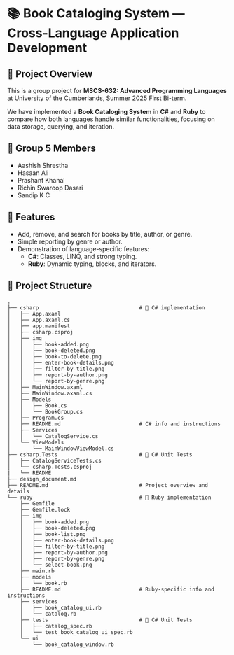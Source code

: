 # 📚 Book Cataloging System — Cross-Language Application Development

## 📖 Project Overview

This is a group project for **MSCS-632: Advanced Programming Languages** at University of the Cumberlands, Summer 2025 First Bi-term.

We have implemented a **Book Cataloging System** in **C#** and **Ruby** to compare how both languages handle similar functionalities, focusing on data storage, querying, and iteration.

## 👥 Group 5 Members

- Aashish Shrestha
- Hasaan Ali
- Prashant Khanal
- Richin Swaroop Dasari
- Sandip K C

## 📝 Features

- Add, remove, and search for books by title, author, or genre.
- Simple reporting by genre or author.
- Demonstration of language-specific features:
  - **C#**: Classes, LINQ, and strong typing.
  - **Ruby**: Dynamic typing, blocks, and iterators.

## 📂 Project Structure

```
.
├── csharp                                # 📌 C# implementation
│   ├── App.axaml
│   ├── App.axaml.cs
│   ├── app.manifest
│   ├── csharp.csproj
│   ├── img
│   │   ├── book-added.png
│   │   ├── book-deleted.png
│   │   ├── book-to-delete.png
│   │   ├── enter-book-details.png
│   │   ├── filter-by-title.png
│   │   ├── report-by-author.png
│   │   └── report-by-genre.png
│   ├── MainWindow.axaml
│   ├── MainWindow.axaml.cs
│   ├── Models
│   │   ├── Book.cs
│   │   └── BookGroup.cs
│   ├── Program.cs
│   ├── README.md                         # C# info and instructions
│   ├── Services
│   │   └── CatalogService.cs
│   └── ViewModels
│       └── MainWindowViewModel.cs
├── csharp.Tests                          # 📌 C# Unit Tests
│   ├── CatalogServiceTests.cs
│   └── csharp.Tests.csproj
|   └── README
├── design_document.md
├── README.md                             # Project overview and details
└── ruby                                  # 📌 Ruby implementation
    ├── Gemfile
    ├── Gemfile.lock
    ├── img
    │   ├── book-added.png
    │   ├── book-deleted.png
    │   ├── book-list.png
    │   ├── enter-book-details.png
    │   ├── filter-by-title.png
    │   ├── report-by-author.png
    │   ├── report-by-genre.png
    │   └── select-book.png
    ├── main.rb
    ├── models
    │   └── book.rb
    ├── README.md                         # Ruby-specific info and instructions
    ├── services
    │   ├── book_catalog_ui.rb
    │   └── catalog.rb
    ├── tests                             # 📌 C# Unit Tests
    │   ├── catalog_spec.rb
    │   └── test_book_catalog_ui_spec.rb
    └── ui
        └── book_catalog_window.rb
```
